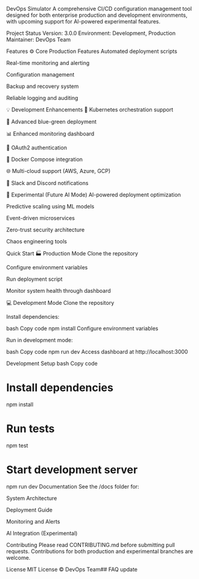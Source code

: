 DevOps Simulator
A comprehensive CI/CD configuration management tool designed for both enterprise production and development environments, with upcoming support for AI-powered experimental features.

Project Status
Version: 3.0.0
Environment: Development, Production
Maintainer: DevOps Team

Features
⚙️ Core Production Features
Automated deployment scripts

Real-time monitoring and alerting

Configuration management

Backup and recovery system

Reliable logging and auditing

💡 Development Enhancements
🚀 Kubernetes orchestration support

🔄 Advanced blue-green deployment

📊 Enhanced monitoring dashboard

🔐 OAuth2 authentication

🐳 Docker Compose integration

🌐 Multi-cloud support (AWS, Azure, GCP)

💬 Slack and Discord notifications

🧠 Experimental (Future AI Mode)
AI-powered deployment optimization

Predictive scaling using ML models

Event-driven microservices

Zero-trust security architecture

Chaos engineering tools

Quick Start
🏭 Production Mode
Clone the repository

Configure environment variables

Run deployment script

Monitor system health through dashboard

💻 Development Mode
Clone the repository

Install dependencies:

bash
Copy code
npm install
Configure environment variables

Run in development mode:

bash
Copy code
npm run dev
Access dashboard at http://localhost:3000

Development Setup
bash
Copy code
# Install dependencies
npm install

# Run tests
npm test

# Start development server
npm run dev
Documentation
See the /docs folder for:

System Architecture

Deployment Guide

Monitoring and Alerts

AI Integration (Experimental)

Contributing
Please read CONTRIBUTING.md before submitting pull requests.
Contributions for both production and experimental branches are welcome.

License
MIT License
© DevOps Team## FAQ
update
